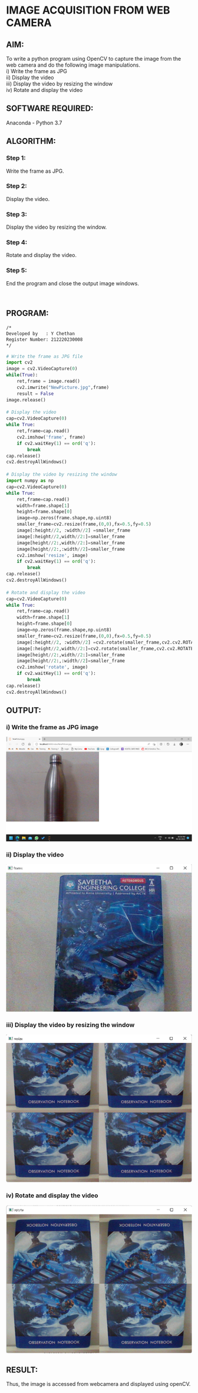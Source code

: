 # IMAGE ACQUISITION FROM WEB CAMERA

## AIM:
To write a python program using OpenCV to capture the image from the web camera and do the following image manipulations.
<br/>i) Write the frame as JPG
<br/>ii) Display the video
<br/>iii) Display the video by resizing the window
<br/>iv) Rotate and display the video

## SOFTWARE REQUIRED:

Anaconda - Python 3.7

## ALGORITHM:

### Step 1:
Write the frame as JPG.
### Step 2:
Display the video.
### Step 3:
Display the video by resizing the window.
### Step 4:
Rotate and display the video.
### Step 5:
End the program and close the output image windows.

<br>

## PROGRAM:
```
/*
Developed by   : Y Chethan
Register Number: 212220230008
*/
```
```python
# Write the frame as JPG file
import cv2
image = cv2.VideoCapture(0)
while(True):
    ret,frame = image.read()
    cv2.imwrite("NewPicture.jpg",frame)
    result = False
image.release()

# Display the video
cap=cv2.VideoCapture(0)
while True:
    ret,frame=cap.read()
    cv2.imshow('frame', frame)
    if cv2.waitKey(1) == ord('q'):
        break
cap.release()
cv2.destroyAllWindows()

# Display the video by resizing the window
import numpy as np
cap=cv2.VideoCapture(0)
while True:
    ret,frame=cap.read()
    width=frame.shape[1]
    height=frame.shape[0]
    image=np.zeros(frame.shape,np.uint8)
    smaller_frame=cv2.resize(frame,(0,0),fx=0.5,fy=0.5)
    image[:height//2, :width//2] =smaller_frame
    image[:height//2,width//2:]=smaller_frame
    image[height//2:,width//2:]=smaller_frame
    image[height//2:,:width//2]=smaller_frame
    cv2.imshow('resize', image)
    if cv2.waitKey(1) == ord('q'):
        break
cap.release()
cv2.destroyAllWindows()

# Rotate and display the video
cap=cv2.VideoCapture(0)
while True:
    ret,frame=cap.read()
    width=frame.shape[1]
    height=frame.shape[0]
    image=np.zeros(frame.shape,np.uint8)
    smaller_frame=cv2.resize(frame,(0,0),fx=0.5,fy=0.5)
    image[:height//2, :width//2] =cv2.rotate(smaller_frame,cv2.cv2.ROTATE_180)
    image[:height//2,width//2:]=cv2.rotate(smaller_frame,cv2.cv2.ROTATE_180)
    image[height//2:,width//2:]=smaller_frame
    image[height//2:,:width//2]=smaller_frame
    cv2.imshow('rotate', image)
    if cv2.waitKey(1) == ord('q'):
        break
cap.release()
cv2.destroyAllWindows()

```
## OUTPUT:

### i) Write the frame as JPG image
![](images/capture.png)

### ii) Display the video
![](images/videocapture.png)

### iii) Display the video by resizing the window
![](images/resize.png)

### iv) Rotate and display the video
![](images/rotate.png)

## RESULT:
Thus, the image is accessed from webcamera and displayed using openCV.
